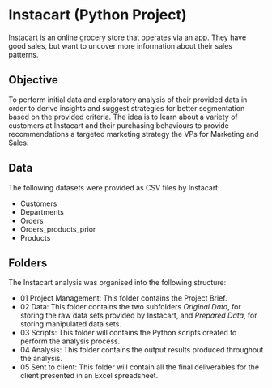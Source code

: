 # Instacart (Python Project)
Instacart is an online grocery store that operates via an app. They have good sales, but want to uncover more information about their sales patterns.
## Objective
To perform initial data and exploratory analysis of their provided data in order to derive insights and suggest strategies for better segmentation based on the provided criteria. The idea is to learn about a variety of customers at Instacart and their purchasing behaviours to provide recommendations a targeted marketing strategy the VPs for Marketing and Sales.
## Data
The following datasets were provided as CSV files by Instacart:
* Customers
* Departments
* Orders
* Orders_products_prior
* Products
## Folders
The Instacart analysis was organised into the following structure:
* 01 Project Management: This folder contains the Project Brief.
* 02 Data: This folder contains the two subfolders *Original Data*, for storing the raw data sets provided by Instacart, and *Prepared Data*, for storing manipulated data sets.
* 03 Scripts: This folder will contains the Python scripts created to perform the analysis process.
* 04 Analysis: This folder contains the output results produced throughout the analysis.
* 05 Sent to client: This folder will contain all the final deliverables for the client presented in an Excel spreadsheet.
